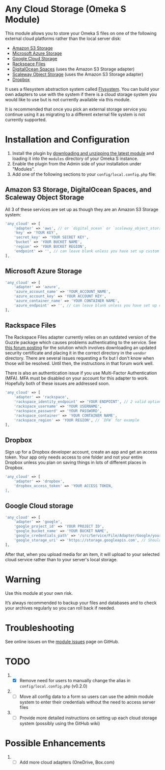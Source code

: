 # Any Cloud Storage (Omeka S Module)
This module allows you to store your Omeka S files on one of the following external cloud platforms rather than the local server disk:
* [Amazon S3 Storage](https://aws.amazon.com/s3/)
* [Microsoft Azure Storage](https://azure.microsoft.com/en-us/services/storage/)
* [Google Cloud Storage](https://cloud.google.com/storage/)
* [Rackspace Files](https://www.rackspace.com/cloud/files)
* [DigitalOcean Spaces](https://www.digitalocean.com/products/spaces/) (uses the Amazon S3 Storage adapter)
* [Scaleway Object Storage](https://www.scaleway.com/object-storage/) (uses the Amazon S3 Storage adapter)
* [Dropbox](https://www.dropbox.com)

It uses a filesystem abstraction system called [Flysystem](http://flysystem.thephpleague.com/docs/). You can build your own adapters to use with the system if there is a cloud storage system you would like to use but is not currently available via this module.

It is recommended that once you pick an external storage service you continue using it as migrating to a different external file system is not currently supported.

# Installation and Configuration
1. Install the plugin by [downloading and unzipping the latest module](https://github.com/HBLL-Collection-Development/omeka-s-any-cloud/releases) and loading it into the `modules` directory of your Omeka S instance.
2. Enable the plugin from the Admin side of your installation under "Modules".
3. Add one of the following sections to your `config/local.config.php` file:

## Amazon S3 Storage, DigitalOcean Spaces, and Scaleway Object Storage

All 3 of these services are set up as though they are an Amazon S3 Storage system:

```php
'any_cloud' => [
    'adapter' => 'aws', // or `digital_ocean` or `scaleway_object_storage`
    'key' => 'YOUR KEY',
    'secret_key' => 'YOUR SECRET KEY',
    'bucket' => 'YOUR BUCKET NAME',
    'region' => 'YOUR BUCKET REGION',
    'endpoint' => '', // can leave blank unless you have set up custom endpoint URLs
],
```

## Microsoft Azure Storage

```php
'any_cloud' => [
    'adapter' => 'azure',
    'azure_account_name' => 'YOUR_ACCOUNT_NAME',
    'azure_account_key' => 'YOUR ACCOUNT KEY',
    'azure_container_name' => 'YOUR CONTAINER NAME',
    'azure_endpoint' => '', // can leave blank unless you have set up custom endpoint URLs
],
```

## Rackspace Files

The Rackspace Files adapter currently relies on an outdated version of the Guzzle package which causes problems authenticating to the service. See [this forum posting](https://community.rackspace.com/products/f/dedicated-hybrid-hosting-forum/8674/rackspace-public-cloud-php-opencloud-sdk-errors-due-to-outdated-certificate-authority-list/14415#14415) for the solution which involves downloading an updated security certificate and placing it in the correct directory in the `vendor` directory. There are several issues requesting a fix but I don't know when those will be resolved. Until then, the instructions in that forum work well.

There is also an authentication issue if you use Multi-Factor Authentication (MFA). MFA must be disabled on your account for this adapter to work. Hopefully both of these issues are addressed soon.

```php
'any_cloud' => [
    'adapter' => 'rackspace',
    'rackspace_identity_endpoint' => 'YOUR ENDPOINT', // 2 valid options are `US_IDENTITY_ENDPOINT` or `UK_IDENTITY_ENDPOINT`
    'rackspace_username' => 'YOUR USERNAME',
    'rackspace_password' => 'YOUR PASSWORD',
    'rackspace_container' => 'YOUR CONTAINER NAME',
    'rackspace_region' => 'YOUR REGION', // `DFW` for example
],
```

## Dropbox

Sign up for a Dropbox developer account, create an app and get an access token. Your app only needs access to one folder and not your entire Dropbox unless you plan on saving things in lots of different places in Dropbox.

```php
'any_cloud' => [
    'adapter' => 'dropbox',
    'dropbox_access_token' => 'YOUR ACCESS TOKEN,
],
```

## Google Cloud storage

```php
'any_cloud' => [
    'adapter' => 'google',
    'google_project_id' => 'YOUR PROJECT ID',
    'google_bucket_name' => 'YOUR BUCKET NAME',
    'google_credentials_path' => '/src/Service/File/Adapter/Google/your_authentication_credentials.json', // Can be downloaded from Google and must be stored in this directory of the module
    'google_storage_uri' => 'https://storage.googleapis.com', // Shouldn't need to change unless you have a custom URI setup
],
```

After that, when you upload media for an item, it will upload to your selected cloud service rather than to your server's local storage.

# Warning

Use this module at your own risk.

It’s always recommended to backup your files and databases and to check your archives regularly so you can roll back if needed.

# Troubleshooting

See online issues on the [module issues](https://github.com/HBLL-Collection-Development/omeka-s-any-cloud/issues) page on GitHub.

# TODO

1. - [X] Remove need for users to manually change the alias in `config/local.config.php` (v0.2.0)
2. - [ ] Move all config data to a form so users can use the admin module system to enter their credentials without the need to access server files
3. - [ ] Provide more detailed instructions on setting up each cloud storage system (possibly using the GitHub wiki)

# Possible Enhancements

1. - [ ] Add more cloud adapters (OneDrive, Box.com)
